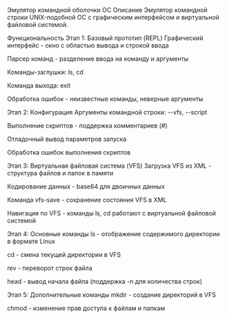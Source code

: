 Эмулятор командной оболочки ОС
Описание
Эмулятор командной строки UNIX-подобной ОС с графическим интерфейсом и виртуальной файловой системой.

Функциональность
Этап 1: Базовый прототип (REPL)
Графический интерфейс - окно с областью вывода и строкой ввода

Парсер команд - разделение ввода на команду и аргументы

Команды-заглушки: ls, cd

Команда выхода: exit

Обработка ошибок - неизвестные команды, неверные аргументы

Этап 2: Конфигурация
Аргументы командной строки: --vfs, --script

Выполнение скриптов - поддержка комментариев (#)

Отладочный вывод параметров запуска

Обработка ошибок выполнения скриптов

Этап 3: Виртуальная файловая система (VFS)
Загрузка VFS из XML - структура файлов и папок в памяти

Кодирование данных - base64 для двоичных данных

Команда vfs-save - сохранение состояния VFS в XML

Навигация по VFS - команды ls, cd работают с виртуальной файловой системой

Этап 4: Основные команды
ls - отображение содержимого директории в формате Linux

cd - смена текущей директории в VFS

rev - переворот строк файла

head - вывод начала файла (поддержка -n для количества строк)

Этап 5: Дополнительные команды
mkdir - создание директорий в VFS

chmod - изменение прав доступа к файлам и папкам